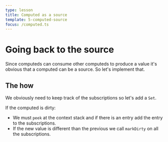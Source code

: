 ```yaml
---
type: lesson
title: Computed as a source
template: 5-computed-source
focus: /computed.ts
---
```


# Going back to the source

Since computeds can consume other computeds to produce a value it's obvious that a computed can be a source.
So let's implement that.

## The how

We obviously need to keep track of the subscriptions so let's add a `Set`.

If the computed is dirty:

- We must `peek` at the context stack and if there is an entry add the entry to the subscriptions.
- If the new value is different than the previous we call `markDirty` on all the subscriptions.
